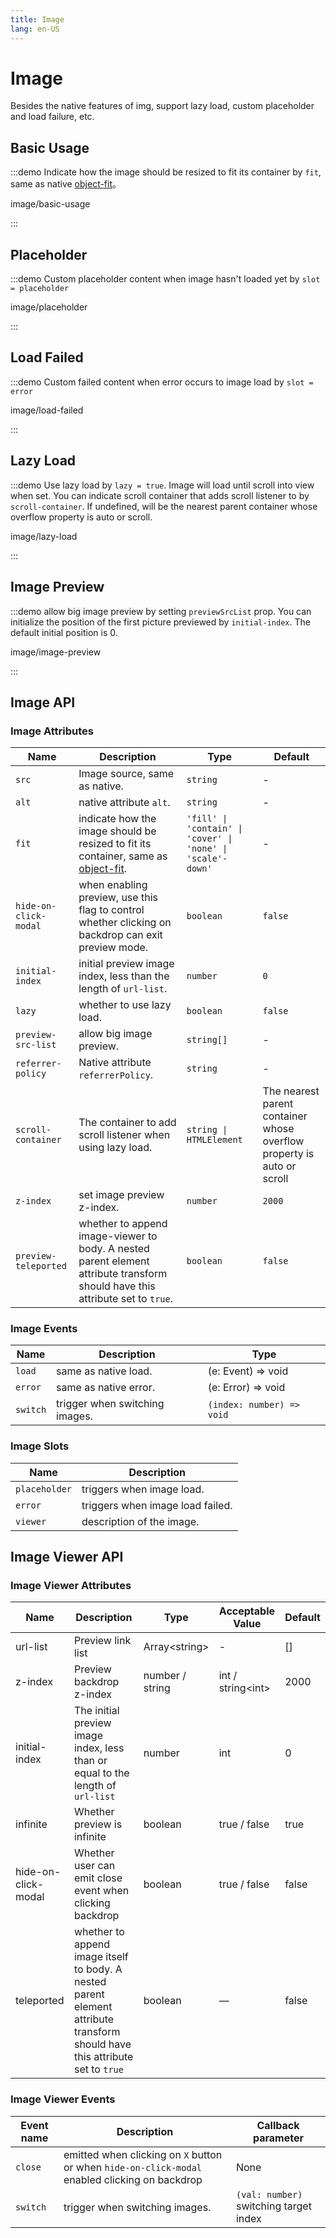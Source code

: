 ```yaml
---
title: Image
lang: en-US
---
```


# Image

Besides the native features of img, support lazy load, custom placeholder and load failure, etc.

## Basic Usage

:::demo Indicate how the image should be resized to fit its container by `fit`, same as native [object-fit](https://developer.mozilla.org/en-US/docs/Web/CSS/object-fit)。

image/basic-usage

:::

## Placeholder

:::demo Custom placeholder content when image hasn't loaded yet by `slot = placeholder`

image/placeholder

:::

## Load Failed

:::demo Custom failed content when error occurs to image load by `slot = error`

image/load-failed

:::

## Lazy Load

:::demo Use lazy load by `lazy = true`. Image will load until scroll into view when set. You can indicate scroll container that adds scroll listener to by `scroll-container`. If undefined, will be the nearest parent container whose overflow property is auto or scroll.

image/lazy-load

:::

## Image Preview

:::demo allow big image preview by setting `previewSrcList` prop. You can initialize the position of the first picture previewed by `initial-index`. The default initial position is 0.

image/image-preview

:::

## Image API

### Image Attributes

| Name                  | Description                                                                                                                                       | Type                                                        | Default                                                                |
| --------------------- | ------------------------------------------------------------------------------------------------------------------------------------------------- | ----------------------------------------------------------- | ---------------------------------------------------------------------- |
| `src`                 | Image source, same as native.                                                                                                                     | `string`                                                    | -                                                                      |
| `alt`                 | native attribute `alt`.                                                                                                                           | `string`                                                    | -                                                                      |
| `fit`                 | indicate how the image should be resized to fit its container, same as [object-fit](https://developer.mozilla.org/en-US/docs/Web/CSS/object-fit). | `'fill' \| 'contain' \| 'cover' \| 'none' \| 'scale'-down'` | -                                                                      |
| `hide-on-click-modal` | when enabling preview, use this flag to control whether clicking on backdrop can exit preview mode.                                               | `boolean`                                                   | `false`                                                                |
| `initial-index`       | initial preview image index, less than the length of `url-list`.                                                                                  | `number`                                                    | `0`                                                                    |
| `lazy`                | whether to use lazy load.                                                                                                                         | `boolean`                                                   | `false`                                                                |
| `preview-src-list`    | allow big image preview.                                                                                                                          | `string[]`                                                  | -                                                                      |
| `referrer-policy`     | Native attribute `referrerPolicy`.                                                                                                                | `string`                                                    | -                                                                      |
| `scroll-container`    | The container to add scroll listener when using lazy load.                                                                                        | `string \| HTMLElement`                                     | The nearest parent container whose overflow property is auto or scroll |
| `z-index`             | set image preview z-index.                                                                                                                        | `number`                                                    | `2000`                                                                 |
| `preview-teleported`  | whether to append image-viewer to body. A nested parent element attribute transform should have this attribute set to `true`.                     | `boolean`                                                   | `false`                                                                |

### Image Events

| Name     | Description                    | Type                      |
| -------- | ------------------------------ | ------------------------- |
| `load`   | same as native load.           | (e: Event) => void        |
| `error`  | same as native error.          | (e: Error) => void        |
| `switch` | trigger when switching images. | `(index: number) => void` |

### Image Slots

| Name          | Description                      |
| ------------- | -------------------------------- |
| `placeholder` | triggers when image load.        |
| `error`       | triggers when image load failed. |
| `viewer`      | description of the image.        |

## Image Viewer API

### Image Viewer Attributes

| Name                | Description                                                                                                                  | Type            | Acceptable Value    | Default |
| ------------------- | ---------------------------------------------------------------------------------------------------------------------------- | --------------- | ------------------- | ------- |
| url-list            | Preview link list                                                                                                            | Array\<string\> | -                   | []      |
| z-index             | Preview backdrop z-index                                                                                                     | number / string | int / string\<int\> | 2000    |
| initial-index       | The initial preview image index, less than or equal to the length of `url-list`                                              | number          | int                 | 0       |
| infinite            | Whether preview is infinite                                                                                                  | boolean         | true / false        | true    |
| hide-on-click-modal | Whether user can emit close event when clicking backdrop                                                                     | boolean         | true / false        | false   |
| teleported          | whether to append image itself to body. A nested parent element attribute transform should have this attribute set to `true` | boolean         | —                   | false   |

### Image Viewer Events

| Event name | Description                                                                                    | Callback parameter                     |
| ---------- | ---------------------------------------------------------------------------------------------- | -------------------------------------- |
| `close`    | emitted when clicking on `X` button or when `hide-on-click-modal` enabled clicking on backdrop | None                                   |
| `switch`   | trigger when switching images.                                                                 | `(val: number)` switching target index |
